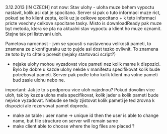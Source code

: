 3.12.2013
[IN CZECH]
not now: Stav ulohy - uloha muze behem vypoctu nastavit, kolik asi dat je spocitano. Server si pak o tuto informaci muze rict, pokud se ho klient zepta, kolik uz je celkove spocitano + k teto informaci pricte vsechny celkove spocitane tasky. Misto is downloadReady pak muze byt metoda, ktera se pta na aktualni stav vypoctu a klient ho muze oznamit. Stejne tak pri listovani uloh.

Pametova narocnost - jvm se spousti s nastavenou velikosti pameti, to znamena ze z konfiguraku uz to pujde asi dost tezko ovlivnit. To znamena ze toto by to chtelo poresit (nejaky startovaci script?)
 - nejake ulohy mohou vyzadovat vice pameti nez kolik mame k dispozici. Bylo by dobre u kazde ulohy nekde v manifestu specifikovat kolik bude potrebovat pameti. Server pak podle toho kolik klient ma volne pameti bud zasle ulohu nebo ne.

important: Jak je to s podporou vice uloh najednou? Pokud dovolim vice uloh, tak by kazda uloha mela specifikovat, kolik jader a kolik pameti bude nejvice vyzadovat. Nebude se tedy zjistovat kolik pameti je ted zrovna k dispozici ale rezervovat pamet dopredu.


- make an table : user name -> unique id
  then the user is able to change name, but file structure on server will remain same
- make client able to choose where the log files are placed ?